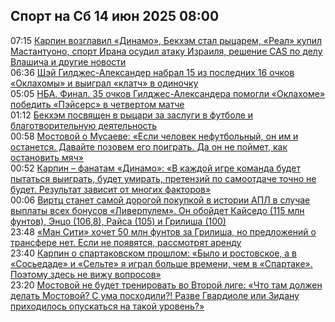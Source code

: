 <h2>Спорт на Сб 14 июн 2025 08:00</h2><!--2025-06-14 07:15:00-->
<div class="rssn">
  <div><span class="smaller gray hspace">07:15</span> <a class="nodecor" href="https://www.sports.ru/football/1116782037-utrennij-dajdzhest.html">Карпин возглавил «Динамо», Бекхэм стал рыцарем, «Реал» купил Мастантуоно, спорт Ирана осудил атаку Израиля, решение CAS по делу Влашича и другие новости</a></div>
</div>
<div class="rssn">
  <div><span class="smaller gray hspace">06:36</span> <a class="nodecor" href="https://www.sports.ru/basketball/1116782613-shej-gildzhes-aleksander-nabral-15-iz-poslednix-16-ochkov-oklaxomy.html">Шэй Гилджес-Александер набрал 15 из последних 16 очков «Оклахомы» и выиграл «клатч» в одиночку</a></div>
</div>
<div class="rssn">
  <div><span class="smaller gray hspace">05:05</span> <a class="nodecor" href="https://www.sports.ru/basketball/1116782197-nba-final-indiana-primet-oklaxomu-vo-vtorom-domashnem-matche.html">НБА. Финал. 35 очков Гилджес-Александера помогли «Оклахоме» победить «Пэйсерс» в четвертом матче</a></div>
</div>
<div class="rssn">
  <div><span class="smaller gray hspace">01:12</span> <a class="nodecor" href="https://www.sports.ru/football/1116782553-bekxem-posvyashhen-v-ryczari-za-zaslugi-v-futbole-i-blagotvoritelnuyu-.html">Бекхэм посвящен в рыцари за заслуги в футболе и благотворительную деятельность</a></div>
</div>
<div class="rssn">
  <div><span class="smaller gray hspace">00:58</span> <a class="nodecor" href="https://www.sports.ru/football/1116782555-mostovoj-o-musaeve-esli-chelovek-nefutbolnyj-on-im-i-ostanetsya-davajt.html">Мостовой о Мусаеве: «Если человек нефутбольный, он им и останется. Давайте позовем его поиграть. Да он не поймет, как остановить мяч»</a></div>
</div>
<div class="rssn">
  <div><span class="smaller gray hspace">00:52</span> <a class="nodecor" href="https://www.sports.ru/football/1116782548-karpin-fanatam-dinamo-v-kazhdoj-igre-komanda-budet-pytatsya-vyigrat-bu.html">Карпин – фанатам «Динамо»: «В каждой игре команда будет пытаться выиграть, будет умирать, претензий по самоотдаче точно не будет. Результат зависит от многих факторов»</a></div>
</div>
<div class="rssn">
  <div><span class="smaller gray hspace">00:06</span> <a class="nodecor" href="https://www.sports.ru/football/1116782502-virtcz-stanet-samoj-dorogoj-pokupkoj-v-istorii-apl-s-uchetom-bonusov-k.html">Виртц станет самой дорогой покупкой в истории АПЛ в случае выплаты всех бонусов «Ливерпулем». Он обойдет Кайседо (115 млн фунтов), Энцо (106,8), Райса (105) и Грилиша (100)</a></div>
</div>
<div class="rssn">
  <div><span class="smaller gray hspace">23:48</span> <a class="nodecor" href="https://www.sports.ru/football/1116782496-man-siti-xochet-50-mln-funtov-za-grilisha-no-predlozhenij-net-esli-ne-.html">«Ман Сити» хочет 50 млн фунтов за Грилиша, но предложений о трансфере нет. Если не появятся, рассмотрят аренду</a></div>
</div>
<div class="rssn">
  <div><span class="smaller gray hspace">23:40</span> <a class="nodecor" href="https://www.sports.ru/football/1116782483-karpin-o-spartakovskom-proshlom-bylo-spartakovskoe-bylo-rostovskoe-a-v.html">Карпин о спартаковском прошлом: «Было и ростовское, а в «Сосьедаде» и «Сельте» я играл больше времени, чем в «Спартаке». Поэтому здесь не вижу вопросов»</a></div>
</div>
<div class="rssn">
  <div><span class="smaller gray hspace">23:20</span> <a class="nodecor" href="https://www.sports.ru/football/1116782477-mostovoj-ne-budet-trenirovat-vo-vtoroj-lige-razve-gvardiole-ili-zidanu.html">Мостовой не будет тренировать во Второй лиге: «Что там должен делать Мостовой? С ума посходили?! Разве Гвардиоле или Зидану приходилось опускаться на такой уровень?»</a></div>
</div>